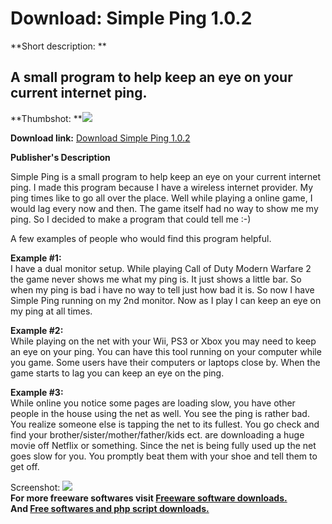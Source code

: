 # Download: Simple Ping 1.0.2

**Short description: **

## A small program to help keep an eye on your current internet ping.

  
**Thumbshot: **![](http://www.freewarefiles.com/screenshot/pcwt_simpping_md.gif)   
  
**Download link:** [Download Simple Ping 1.0.2](http://freesoftwares.boysofts.com/Simple-Ping_program_54434.html)  
  

**Publisher's Description**  
  

Simple Ping is a small program to help keep an eye on your current internet
ping. I made this program because I have a wireless internet provider. My ping
times like to go all over the place. Well while playing a online game, I would
lag every now and then. The game itself had no way to show me my ping. So I
decided to make a program that could tell me :-)

A few examples of people who would find this program helpful.

**Example #1:**  
I have a dual monitor setup. While playing Call of Duty Modern Warfare 2 the
game never shows me what my ping is. It just shows a little bar. So when my
ping is bad i have no way to tell just how bad it is. So now I have Simple
Ping running on my 2nd monitor. Now as I play I can keep an eye on my ping at
all times.

**Example #2:**  
While playing on the net with your Wii, PS3 or Xbox you may need to keep an
eye on your ping. You can have this tool running on your computer while you
game. Some users have their computers or laptops close by. When the game
starts to lag you can keep an eye on the ping.

**Example #3:**  
While online you notice some pages are loading slow, you have other people in
the house using the net as well. You see the ping is rather bad. You realize
someone else is tapping the net to its fullest. You go check and find your
brother/sister/mother/father/kids ect. are downloading a huge movie off
Netflix or something. Since the net is being fully used up the net goes slow
for you. You promptly beat them with your shoe and tell them to get off.

  
  
Screenshot: ![](http://www.freewarefiles.com/screenshot/pcwt_simpping.gif)  
**For more freeware softwares visit [Freeware software downloads.](http://freesoftwares.boysofts.com/)**   
**And [Free softwares and php script downloads.](http://www.boysofts.com/)**

